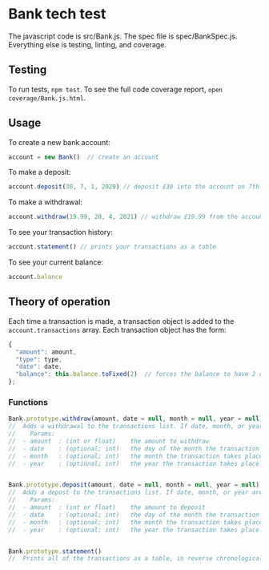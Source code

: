 # Bank tech test

The javascript code is src/Bank.js. The spec file is spec/BankSpec.js. Everything else is testing, linting, and coverage.

## Testing

To run tests, `npm test`. To see the full code coverage report, `open coverage/Bank.js.html`.

## Usage


To create a new bank account:

```javascript
account = new Bank()  // create an account
```

To make a deposit:

```javascript
account.deposit(30, 7, 1, 2020) // deposit £30 into the account on 7th January, 2020
```

To make a withdrawal:

```javascript
account.withdraw(19.99, 20, 4, 2021) // withdraw £19.99 from the account on 20th April, 2021
```

To see your transaction history:

```javascript
account.statement() // prints your transactions as a table
```

To see your current balance:

```javascript
account.balance
```

## Theory of operation

Each time a transaction is made, a transaction object is added to the `account.transactions` array.
Each transaction object has the form:

```javascript
{
  "amount": amount,
  "type": type,
  "date": date,
  "balance": this.balance.toFixed(2)  // forces the balance to have 2 decimal places
};
```

### Functions

```javascript
Bank.prototype.withdraw(amount, date = null, month = null, year = null)
//  Adds a withdrawal to the transactions list. If date, month, or year are left blank, they will be filled with todays date.
//    Params:
//  - amount  : (int or float)    the amount to withdraw
//  - date    : (optional; int)   the day of the month the transaction takes place
//  - month   : (optional; int)   the month the transaction takes place
//  - year    : (optional; int)   the year the transaction takes place. must be the full year i.e. 2021


Bank.prototype.deposit(amount, date = null, month = null, year = null)
//  Adds a depost to the transactions list. If date, month, or year are left blank, they will be filled with todays date.
//    Params:
//  - amount  : (int or float)    the amount to deposit
//  - date    : (optional; int)   the day of the month the transaction takes place
//  - month   : (optional; int)   the month the transaction takes place
//  - year    : (optional; int)   the year the transaction takes place. must be the full year i.e. 2021


Bank.prototype.statement()
//  Prints all of the transactions as a table, in reverse chronological order.
```